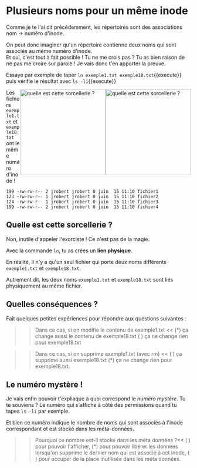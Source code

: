 # Plusieurs noms pour un même inode

Comme je te l'ai dit précédemment, les répertoires sont des associations nom -> numéro d'inode.

On peut donc imaginer qu'un répertoire contienne deux noms qui sont associés au même numéro d'inode.  
Et oui, c'est tout à fait possible ! Tu ne me crois pas ? Tu as bien raison de ne pas me croire sur parole !
Je vais donc t'en apporter la preuve.

Essaye par exemple de taper `ln exemple1.txt exemple18.txt`{{execute}} puis vérifie le résultat avec `ls -li`{{execute}} 

<img src="./assets/wtf.gif" alt="quelle est cette sorcellerie ?" width="233" style="float:right"/>

<img src="./assets/wtf.png" alt="quelle est cette sorcellerie ?" width="233" style="float:right"/>

Les fichiers `exemple1.txt` et `exemple18.txt` ont le même numéro d'inode !

```
199 -rw-rw-r-- 2 jrobert jrobert 0 juin  15 11:10 fichier1
123 -rw-rw-r-- 1 jrobert jrobert 0 juin  15 11:10 fichier2
124 -rw-rw-r-- 1 jrobert jrobert 0 juin  15 11:10 fichier3
199 -rw-rw-r-- 2 jrobert jrobert 0 juin  15 11:10 fichier4
```

## Quelle est cette sorcellerie ?

Non, inutile d'appeler l'exorciste ! Ce n'est pas de la magie.

Avec la commande `ln`, tu as crées un **lien physique**.

En réalité, il n'y a qu'un seul fichier qui porte deux noms différents `exemple1.txt` et `exemple18.txt`.

Autrement dit, les deux noms `exemple1.txt` et `exemple18.txt` sont liés physiquement au même fichier.

## Quelles conséquences ?

Fait quelques petites expériences pour répondre aux questions suivantes :


>> Dans ce cas, si on modifie le contenu de exemple1.txt <<
(*) ça change aussi le contenu de exemple18.txt
( ) ça ne change rien pour exemple18.txt

>> Dans ce cas, si on supprime exemple1.txt (avec rm) <<
( ) ça supprime aussi exemple18.txt
(*) ça ne change rien pour exemple18.txt.

## Le numéro mystère !

Je vais enfin pouvoir t'expliaque à quoi correspond le *numéro mystère*. Tu te souviens ? Le numéro qui s'affiche à côté des permissions quand tu tapes `ls -li` par exemple.

Et bien ce numéro indique le nombre de noms qui sont associés à l'inode correspondant et est stocké dans les méta-données.

>> Pourquoi ce nombre est-il stocké dans les méta données ?<<
( ) pour pouvoir l'afficher,
(*) pour pouvoir libérer les données lorsqu'on supprime le dernier nom qui est associé à cet inode,
( ) pour occuper de la place inutilisée dans les méta données.





